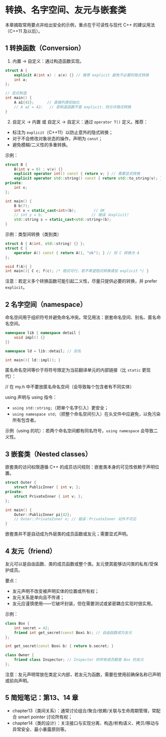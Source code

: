 ## 

# 转换、名字空间、友元与嵌套类

本章摘取常用要点并给出安全的示例，重点在于可读性与现代 C++ 的建议用法（C++11 及以后）。

## 1 转换函数（Conversion）

1) 内置 -> 自定义：通过构造函数实现。

```cpp
struct A {
	explicit A(int x) : a(x) {} // 推荐 explicit 避免不必要的隐式转换
	int a;
};

// 显式构造
int main() {
	A a1{42};      // 直接列表初始化
	// A a2 = 42;   // 若构造函数不是 explicit，则允许隐式转换
}
```

2) 自定义 -> 内置 或 自定义 -> 自定义：通过 `operator T()` 定义。推荐：
- 标注为 `explicit`（C++11）以防止意外的隐式转换；
- 对于不会修改对象状态的操作，声明为 `const`；
- 避免模糊/二义性的多重转换。

示例：

```cpp
struct B {
	B(int v = 0) : v(v) {}
	explicit operator int() const { return v; } // 需要显式转换
	explicit operator std::string() const { return std::to_string(v); }
private:
	int v;
};

int main() {
	B b(7);
	int x = static_cast<int>(b);        // OK
	// int y = b;                      // 错误（explicit）
	std::string s = static_cast<std::string>(b);
}
```

示例：类型间转换（类到类）

```cpp
struct A { A(int, std::string) {} };
struct C {
	operator A() const { return A(1, "ok"); } // 将 C 转换为 A
};

void f(A){ }
int main(){ C c; f(c); /* 隐式可行，若不希望隐式转换请加 explicit */ }
```

注意：若定义多个转换函数可能引起二义性，尽量只提供必要的转换，并 prefer `explicit`。

## 2 名字空间（namespace）

命名空间用于组织符号并避免命名冲突。常见用法：嵌套命名空间、别名、匿名命名空间。

```cpp
namespace lib { namespace detail {
	void impl() {}
}}

namespace ld = lib::detail; // 别名

int main(){ ld::impl(); }
```

匿名命名空间等价于将符号限定为当前翻译单元的内部链接（比 `static` 更现代）：

// 在 my.h 中不要放匿名命名空间（会导致每个包含者有不同实体）

using 声明与 using 指令：
- `using std::string;`（把单个名字引入）更安全；
- `using namespace std;`（把整个命名空间引入）在头文件中应避免，以免污染所有包含者。

示例（using 的坑）：若两个命名空间都有同名符号，`using namespace` 会导致二义性。

## 3 嵌套类（Nested classes）

嵌套类的访问权限遵循 C++ 的成员访问规则：嵌套类本身的可见性依赖于声明位置。

```cpp
struct Outer {
	struct PublicInner { int v; };
private:
	struct PrivateInner { int v; };
};

int main() {
	Outer::PublicInner pi{42};
	// Outer::PrivateInner x; // 错误：PrivateInner 对外不可见
}
```

嵌套类并不是自动成为外层类的成员函数或友元；需要显式声明。

## 4 友元（friend）

友元可以是自由函数、类的成员函数或整个类。友元使其能够访问类的私有/受保护成员。

要点：
- 友元声明不改变被声明实体的位置或所有权；
- 友元关系是单向且不传递；
- 友元应谨慎使用——它破坏封装，但在需要测试或紧密耦合实现时很实用。

示例：

```cpp
class Box {
	int secret = 42;
	friend int get_secret(const Box& b); // 自由函数成为友元
};

int get_secret(const Box& b) { return b.secret; }

class Owner {
	friend class Inspector; // Inspector 的所有成员都是 Box 的友元
};
```

注意：友元声明常放在类定义内部，若友元为函数，需要在使用前确保名称已声明或前向声明。

## 5 简短笔记：第13、14 章

- chapter13（类间关系）：通常讨论组合/聚合/依赖/关联与生命周期管理，常配合 smart pointer 讨论所有权；
- chapter14（类的设计）：关注接口与实现分离、构造/析构语义、拷贝/移动与异常安全、最小暴露原则等。

